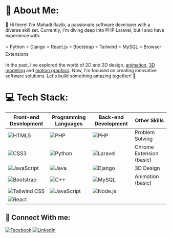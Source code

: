 # 💫 About Me:
👋 Hi there! I'm Mahadi Razib, a passionate software developer with a diverse skill set. Currently, I'm diving deep into PHP Laravel, but I also have experience with:<br><br>⭐ Python ⭐ Django ⭐ React.js ⭐ Bootstrap ⭐ Tailwind ⭐ MySQL ⭐ Browser Extensions<br><br>In the past, I've explored the world of 2D and 3D design, [animation](https://sites.google.com/view/odvutdesigner/2d-3d-animation), [3D modeling](https://www.freepik.com/author/rmrayhan5858) and [motion graphics](https://sites.google.com/view/odvutdesigner/2d-3d-animation). Now, I'm focused on creating innovative software solutions. Let's build something amazing together! 🚀


# 💻 Tech Stack:
| **Front-end Development** | **Programming Languages** | **Back-end Development**  | **Other Skills**          |
|---------------------------|---------------------------|---------------------------|---------------------------|
| ![HTML5](https://img.shields.io/badge/html5-%23E34F26.svg?style=for-the-badge&logo=html5&logoColor=white) | ![PHP](https://img.shields.io/badge/php-%23777BB4.svg?style=for-the-badge&logo=php&logoColor=white) | ![PHP](https://img.shields.io/badge/php-%23777BB4.svg?style=for-the-badge&logo=php&logoColor=white) | Problem Solving           |
| ![CSS3](https://img.shields.io/badge/css3-%231572B6.svg?style=for-the-badge&logo=css3&logoColor=white) | ![Python](https://img.shields.io/badge/python-%233776AB.svg?style=for-the-badge&logo=python&logoColor=white) | ![Laravel](https://img.shields.io/badge/laravel-%23FF2D20.svg?style=for-the-badge&logo=laravel&logoColor=white) | Chrome Extension (basic)  |
| ![JavaScript](https://img.shields.io/badge/javascript-%23323330.svg?style=for-the-badge&logo=javascript&logoColor=%23F7DF1E) | ![Java](https://img.shields.io/badge/java-%23ED8B00.svg?style=for-the-badge&logo=openjdk&logoColor=white) | ![Django](https://img.shields.io/badge/django-%23092E20.svg?style=for-the-badge&logo=django&logoColor=white) | 3D Design                 |
| ![Bootstrap](https://img.shields.io/badge/bootstrap-%238511FA.svg?style=for-the-badge&logo=bootstrap&logoColor=white) | ![C++](https://img.shields.io/badge/c++-%2300599C.svg?style=for-the-badge&logo=c%2B%2B&logoColor=white) | ![MySQL](https://img.shields.io/badge/mysql-4479A1.svg?style=for-the-badge&logo=mysql&logoColor=white) | Animation (basic)         |
| ![Tailwind CSS](https://img.shields.io/badge/tailwindcss-%2338B2AC.svg?style=for-the-badge&logo=tailwind-css&logoColor=white) | ![JavaScript](https://img.shields.io/badge/javascript-%23323330.svg?style=for-the-badge&logo=javascript&logoColor=%23F7DF1E) | ![Node.js](https://img.shields.io/badge/node.js-%23339933.svg?style=for-the-badge&logo=nodedotjs&logoColor=white) |           |
| ![React](https://img.shields.io/badge/react-%2320232a.svg?style=for-the-badge&logo=react&logoColor=%2361DAFB) |          |            |             |


## 🔗 Connect With me:
[![Facebook](https://img.shields.io/badge/Facebook-%231877F2.svg?logo=Facebook&logoColor=white)](https://facebook.com/abc.shuvo) [![LinkedIn](https://img.shields.io/badge/LinkedIn-%230077B5.svg?logo=linkedin&logoColor=white)](https://linkedin.com/in/mahadirazib) 
